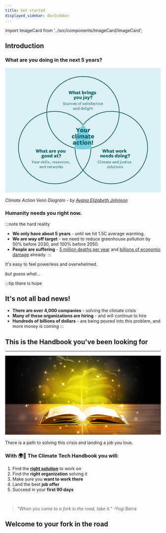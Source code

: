 ```yaml
---
title: Get started
displayed_sidebar: docSidebar
---
```

import ImageCard from '../src/components/ImageCard/ImageCard';

## Introduction

### What are you doing in the next 5 years?

![ikigai](../static/img/Climate+Action+Venn+diagram.jpg)

_Climate Action Venn Diagram - by [Ayana Elizabeth Johnson](https://www.ayanaelizabeth.com/climatevenn)_


### Humanity needs you right now.

:::note the hard reality

- **We only have about 5 years** - until we hit 1.5C average warming. <!--make url-->
- **We are way off target** - we need to reduce greenhouse pollution by 50% before 2030, and 100% before 2050.
- **People are suffering** - [5 million deaths per year](https://www.sciencealert.com/abnormal-temperatures-could-already-account-for-5-million-deaths-a-year) and [billions of economic damage](https://www.npr.org/2023/11/14/1206506962/climate-change-affects-your-life-in-3-big-ways-a-new-report-warns) already.
:::

It's easy to feel powerless and overwhelmed.

_but guess what..._

:::tip there is hope
## It's not all bad news!
- **There are over 4,000 companies** - solving the climate crisis
- **Many of these organizations are hiring** - and will continue to hire
- **Hundreds of billions of dollars** - are being poured into this problem, and more money is coming
:::

<!--add emojis?-->

## This is the Handbook you've been looking for

---

![Golden Book](../static/img/golden-book.png)

There is a path to solving this crisis and landing a job you love.

### With 🌍📓 The Climate Tech Handbook you will:

1. Find the **[right solution](solutions)** to work on
2. Find the **right organization** solving it
3. Make sure you **want to work there**
4. Land the best **job offer**
5. Succeed in your **first 90 days**

<br/>

>"_When you come to a fork in the road, take it._"
>    -Yogi Berra

## Welcome to your fork in the road

<div style={{ display: 'flex', flexWrap: 'wrap'}}>
    <ImageCard
    title="How to use the Handbook"
    description="Start with a simple framework"
    imageUrl="/img/starting-line.jpg"
    linkUrl="../how-to-use-the-handbook"
    />
    <ImageCard
    title="Level 1"
    description="You're brand new, start with the basics"
    imageUrl="/img/climate-tech-level-1-mario.jpg"
    linkUrl="/level-1"
    />
<ImageCard
    title="Level 2"
    description="You're ready to hone in on your climate solution"
    imageUrl="/img/level-2-mario.jpg"
    linkUrl="/level-1"
    />
</div>